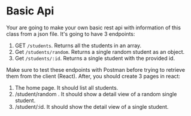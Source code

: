 # Basic Api

Your are going to make your own basic rest api with information of this class from a json file. It's going to have 3 endpoints:

1. GET `/students`.  Returns all the students in an array.
2. Get `/students/random`. Returns a single random student as an object.
3. Get `/students/:id`. Returns a single student with the provided id.

Make sure to test these endpoints with Postman before trying to retrieve them from the client (React). After, you should create 3 pages in react:

1. The home page. It should list all students.
2. /student/random . It should show a detail view of a random single student.
3. /student/:id. It should show the detail view of a single student.
